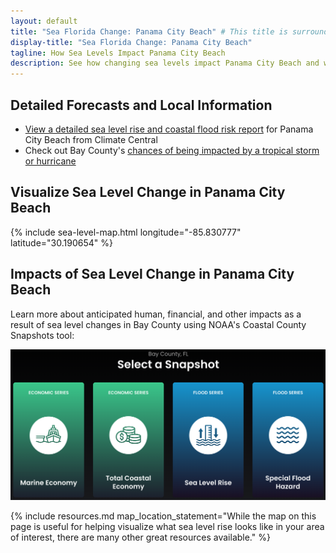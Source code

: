 ```yaml
---
layout: default
title: "Sea Florida Change: Panama City Beach" # This title is surrounded by quotation marks as it contains a colon.
display-title: "Sea Florida Change: Panama City Beach"
tagline: How Sea Levels Impact Panama City Beach
description: See how changing sea levels impact Panama City Beach and what its future holds.
---
```


## Detailed Forecasts and Local Information

 - [View a detailed sea level rise and coastal flood risk report](/downloads/panama-city-beach/local-report-from-climate-central.pdf) for Panama City Beach from Climate Central
 - Check out Bay County's [chances of being impacted by a tropical storm or hurricane](https://tropical.colostate.edu/resources.html)

## Visualize Sea Level Change in Panama City Beach

{% include sea-level-map.html longitude="-85.830777" latitude="30.190654" %}

## Impacts of Sea Level Change in Panama City Beach

Learn more about anticipated human, financial, and other impacts as a result of sea level changes in Bay County using NOAA's Coastal County Snapshots tool:

<a href="https://coast.noaa.gov/snapshots/#&state=eyJmaXBzIjoiMTIwMDUiLCJpc1RoZW1lRGFyayI6dHJ1ZSwiYmFzZW1hcCI6ImRhcmsifQ=="> <img src="/downloads/panama-city-beach/NOAA-Coastal-County-Snapshots-Bay.png" alt="NOAA Coastal County Snapshots: Bay" class="preview-image"/></a>

{% include resources.md map_location_statement="While the map on this page is useful for helping visualize what sea level rise looks like in your area of interest, there are many other great resources available." %}
